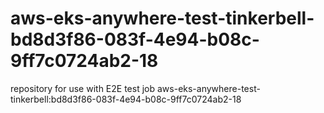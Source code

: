 # aws-eks-anywhere-test-tinkerbell-bd8d3f86-083f-4e94-b08c-9ff7c0724ab2-18
repository for use with E2E test job aws-eks-anywhere-test-tinkerbell:bd8d3f86-083f-4e94-b08c-9ff7c0724ab2-18
